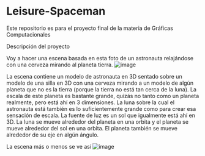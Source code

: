 # Leisure-Spaceman
Este repositorio es para el proyecto final de la materia de Gráficas Computacionales

Descripción del proyecto

Voy a hacer una escena basada en esta foto de un astronauta relajándose con una cerveza mirando al planeta tierra.
![image](https://github.com/A01704868/Leisure-Spaceman/assets/78516893/f137d679-16d5-4514-9862-ac2e04f5e077)


La escena contiene un modelo de astronauta en 3D sentado sobre un modelo de una silla en 3D con una cerveza mirando a un modelo de algún planeta que no es la tierra (porque la tierra no está tan cerca de la luna). 
La escala de este planeta es bastante grande, quizás no tanto como un planeta realmente, pero está ahí en 3 dimensiones. La luna sobre la cual el astronauta está también es lo suficientemente grande como para crear esa sensación de escala. 
La fuente de luz es un sol que igualmente está ahí en 3D. La luna se mueve alrededor del planeta en una orbita y el planeta se mueve alrededor del sol en una orbita. El planeta también se mueve alrededor de su eje en algún ángulo.

La escena más o menos se ve así
![image](https://github.com/A01704868/Leisure-Spaceman/assets/78516893/20872281-ed42-4aac-a4be-7139093b1b97)
